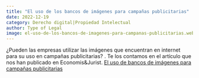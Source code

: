 ```yaml
---
title: "El uso de los bancos de imágenes para campañas publicitarias"
date: 2022-12-19
category: Derecho digital|Propiedad Intelectual
author: Type of Legal
image: el-uso-de-los-bancos-de-imagenes-para-campanas-publicitarias.webp
---
```


¿Pueden las empresas utilizar las imágenes que encuentran en internet para su uso en campañas publicitarias? . Te los contamos en el artículo que nos han publicado en Economis&Jurist. [El uso de bancos de imágenes para campañas publicitarias](https://www.economistjurist.es/casos-juridicos-reales/el-uso-de-los-bancos-de-imagenes-para-campanas-publicitarias/ "El uso de bancos de imágenes para campañas publicitarias")
